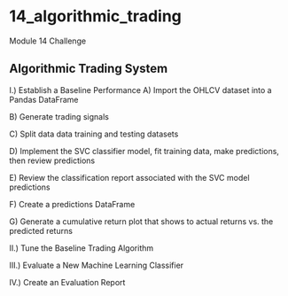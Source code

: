 # 14_algorithmic_trading
Module 14 Challenge

## Algorithmic Trading System
I.) Establish a Baseline Performance
  A) Import the OHLCV dataset into a Pandas DataFrame
  
  B) Generate trading signals 
  
  C) Split data data training and testing datasets
  
  D) Implement the SVC classifier model, fit training data, make predictions, then review predictions
  
  E) Review the classification report associated with the SVC model predictions
  
  F) Create a predictions DataFrame
  
  G) Generate a cumulative return plot that shows to actual returns vs. the predicted returns
  
II.) Tune the Baseline Trading Algorithm

III.) Evaluate a New Machine Learning Classifier

IV.) Create an Evaluation Report

### 


